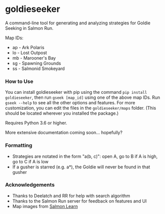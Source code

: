 # goldieseeker
A command-line tool for generating and analyzing strategies for Goldie Seeking in Salmon Run.

Map IDs:
* ap - Ark Polaris
* lo - Lost Outpost
* mb - Marooner's Bay
* sg - Spawning Grounds
* ss - Salmonid Smokeyard

### How to Use
You can install goldieseeker with pip using the command `pip install goldieseeker`, then run `gseek [map_id]` using one of the above map IDs. Run `gseek --help` to see all the other options and features. For more customization, you can edit the files in the `goldieseeker/maps` folder. (This should be located wherever you installed the package.)

Requires Python 3.6 or higher.

More extensive documentation coming soon... hopefully?

### Formatting
* Strategies are notated in the form "a(b, c)": open A, go to B if A is high, go to C if A is low
* If a gusher is starred (e.g. a*), the Goldie will never be found in that gusher

### Acknowledgements
* Thanks to Deelatch and RR for help with search algorithm
* Thanks to the Salmon Run server for feedback on features and UI
* Map images from [Salmon Learn](https://github.com/GungeeSpla/salmon_learn)
